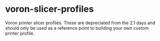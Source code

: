 # voron-slicer-profiles
Voron printer slicer profiles. These are depreciated from the 2.1 days and should only be used as a reference point to building your own custom printer profile.
